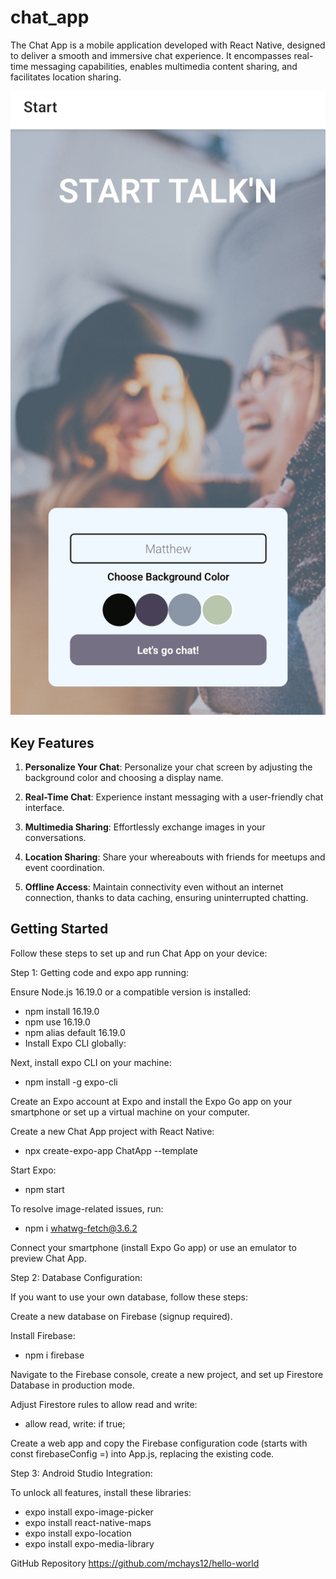 # chat_app

The Chat App is a mobile application developed with React Native, designed to deliver a smooth and immersive chat experience. It encompasses real-time messaging capabilities, enables multimedia content sharing, and facilitates location sharing.

![Chat App Screenshot](images/StartTalkin.jpg)

## Key Features

1. **Personalize Your Chat**: Personalize your chat screen by adjusting the background color and choosing a display name.

2. **Real-Time Chat**: Experience instant messaging with a user-friendly chat interface.

3. **Multimedia Sharing**: Effortlessly exchange images in your conversations.

4. **Location Sharing**: Share your whereabouts with friends for meetups and event coordination.

5. **Offline Access**: Maintain connectivity even without an internet connection, thanks to data caching, ensuring uninterrupted chatting.

## Getting Started

Follow these steps to set up and run Chat App on your device:

Step 1: Getting code and expo app running:

Ensure Node.js 16.19.0 or a compatible version is installed:
   - npm install 16.19.0
   - npm use 16.19.0
   - npm alias default 16.19.0
   - Install Expo CLI globally:

Next, install expo CLI on your machine:
   - npm install -g expo-cli

Create an Expo account at Expo and install the Expo Go app on your smartphone or set up a virtual machine on your computer.

Create a new Chat App project with React Native:
   - npx create-expo-app ChatApp --template

Start Expo:
   - npm start

To resolve image-related issues, run:
   - npm i whatwg-fetch@3.6.2

Connect your smartphone (install Expo Go app) or use an emulator to preview Chat App.

Step 2: Database Configuration:

If you want to use your own database, follow these steps:

Create a new database on Firebase (signup required).

Install Firebase:
   - npm i firebase

Navigate to the Firebase console, create a new project, and set up Firestore Database in production mode.

Adjust Firestore rules to allow read and write:
   - allow read, write: if true;

Create a web app and copy the Firebase configuration code (starts with const firebaseConfig =) into App.js, replacing the existing code.

Step 3: Android Studio Integration:

To unlock all features, install these libraries:
   - expo install expo-image-picker
   - expo install react-native-maps
   - expo install expo-location
   - expo install expo-media-library

GitHub Repository
https://github.com/mchays12/hello-world



 
